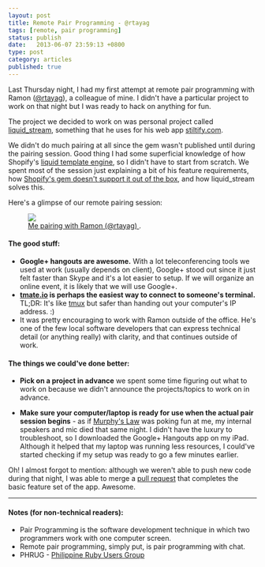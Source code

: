 ```yaml
---
layout: post
title: Remote Pair Programming - @rtayag
tags: [remote, pair programming]
status: publish
date:   2013-06-07 23:59:13 +0800
type: post
category: articles
published: true
---
```


Last Thursday night, I had my first attempt at remote pair programming with Ramon
([@rtayag](http://twitter.com/rtayag)), a colleague of mine. I didn't have a particular
project to work on that night but I was ready to hack on anything for fun.

The project we decided to work on was personal project called [liquid_stream](https://github.com/ramontayag/liquid_stream),
something that he uses for his web app [stiltify.com](http://get.stiltify.com/pages/home).

We didn't do much pairing at all since the gem wasn't published until during the pairing session.
Good thing I had some superficial knowledge of how Shopify's [liquid template engine](https://github.com/Shopify/liquid),
so I didn't have to start from scratch. We spent most of the
session just explaining a bit of his feature requirements, how
[Shopify's gem doesn't support it out of the box](https://github.com/shopify/liquid/issues/29),
and how liquid_stream solves this.

Here's a glimpse of our remote pairing session:

<figure>
	<a href="http://new.tinygrab.com/e0661f148dba0fa599005d7afe6ef8440129a72624.png">
    <img src="http://new.tinygrab.com/e0661f148dba0fa599005d7afe6ef8440129a72624.png">
  </a>
	<figcaption>
    <a href="http://new.tinygrab.com/e0661f148dba0fa599005d7afe6ef8440129a72624.png" title="I pairing with Ramon (@rtayag)">
      Me pairing with Ramon (@rtayag)
    </a>.
  </figcaption>
</figure>

#### The good stuff:
* **Google+ hangouts are awesome.** With a lot teleconferencing tools we used at work (usually depends on client),
  Google+ stood out since it just felt faster than Skype and it's a lot easier to setup. If we will organize an
  online event, it is likely that we will use Google+.
* **[tmate.io](http://tmate.io/) is perhaps the easiest way to connect to someone's terminal.** TL;DR: It's like
  [tmux](http://tmux.sourceforge.net/) but safer than handing out your computer's IP address. :)
* It was pretty encouraging to work with Ramon outside of the office. He's one of the few local software developers
  that can express technical detail (or anything really) with clarity, and that continues outside of work.

#### The things we could've done better:
* **Pick on a project in advance** we spent some time figuring out what to work on because we didn't announce the projects/topics to work on in advance.

* **Make sure your computer/laptop is ready for use when the actual pair session begins** -
  as if [Murphy's Law](http://en.wikipedia.org/wiki/Murphy's_law) was poking fun at me, my
  internal speakers and mic died that same night. I didn't have the luxury to troubleshoot, so I
  downloaded the Google+ Hangouts app on my iPad. Although it helped that my laptop was running less resources,
  I could've started checking if my setup was ready to go a few minutes earlier.

Oh! I almost forgot to mention:
although we weren't able to push new code during that night, I was able to merge a
[pull request](https://github.com/ramontayag/liquid_stream/pull/1) that
completes the basic feature set of the app. Awesome.

*****

#### Notes (for non-technical readers):
* Pair Programming is the software development technique in which two programmers work with one computer screen.
* Remote pair programming, simply put, is pair programming with chat.
* PHRUG - [Philippine Ruby Users Group](http://pinoyrb.org/)
